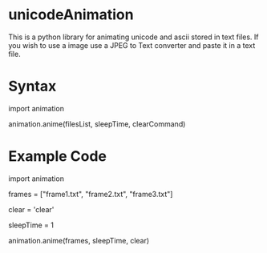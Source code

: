 # unicodeAnimation
This is a python library for animating unicode and ascii stored in text files. 
If you wish to use a image use a JPEG to Text converter and paste it in a text file.

# Syntax
import animation

animation.anime(filesList, sleepTime, clearCommand)

# Example Code

import animation

frames = ["frame1.txt", "frame2.txt", "frame3.txt"]

clear = 'clear'

sleepTime = 1

animation.anime(frames, sleepTime, clear)
